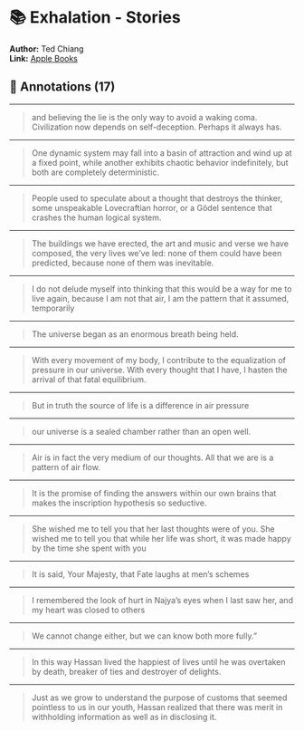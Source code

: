 # 📚 Exhalation - Stories

**Author:** Ted Chiang  
**Link:** [Apple Books](ibooks://assetid/B61FBFEEDA905C93BBFA4DF77F76EAA4)

## 📝 Annotations (17)

---


> and believing the lie is the only way to avoid a waking coma. Civilization now depends on self-deception. Perhaps it always has.
  

---


> One dynamic system may fall into a basin of attraction and wind up at a fixed point, while another exhibits chaotic behavior indefinitely, but both are completely deterministic.  

---


> People used to speculate about a thought that destroys the thinker, some unspeakable Lovecraftian horror, or a Gödel sentence that crashes the human logical system.  

---


> The buildings we have erected, the art and music and verse we have composed, the very lives we’ve led: none of them could have been predicted, because none of them was inevitable.  

---


> I do not delude myself into thinking that this would be a way for me to live again, because I am not that air, I am the pattern that it assumed, temporarily  

---


> The universe began as an enormous breath being held.  

---


> With every movement of my body, I contribute to the equalization of pressure in our universe. With every thought that I have, I hasten the arrival of that fatal equilibrium.  

---


> But in truth the source of life is a difference in air pressure  

---


> our universe is a sealed chamber rather than an open well.  

---


> Air is in fact the very medium of our thoughts. All that we are is a pattern of air flow.  

---


> It is the promise of finding the answers within our own brains that makes the inscription hypothesis so seductive.  

---


> She wished me to tell you that her last thoughts were of you. She wished me to tell you that while her life was short, it was made happy by the time she spent with you  

---


> It is said, Your Majesty, that Fate laughs at men’s schemes  

---


> I remembered the look of hurt in Najya’s eyes when I last saw her, and my heart was closed to others  

---


> We cannot change either, but we can know both more fully.”  

---


> In this way Hassan lived the happiest of lives until he was overtaken by death, breaker of ties and destroyer of delights.
  

---


> Just as we grow to understand the purpose of customs that seemed pointless to us in our youth, Hassan realized that there was merit in withholding information as well as in disclosing it.  

